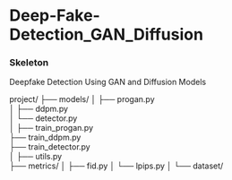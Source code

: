 # Deep-Fake-Detection_GAN_Diffusion

### Skeleton
  Deepfake Detection Using GAN and Diffusion Models
  
  project/
  ├── models/
  │   ├── progan.py        
  │   ├── ddpm.py          
  │   └── detector.py     
  │
  ├── train_progan.py      
  ├── train_ddpm.py        
  ├── train_detector.py    
  │
  ├── utils.py             
  ├── metrics/
  │   ├── fid.py
  │   └── lpips.py
  │
  └── dataset/             
